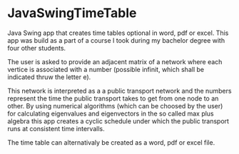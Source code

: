 # JavaSwingTimeTable
Java Swing app that creates time tables optional in word, pdf or excel. This app was build as a part of a course I took during my bachelor degree with four other students.

The user is asked to provide an adjacent matrix of a network where each vertice is associated with a number (possible infinit, which shall be indicated thruw the letter e).

This network is interpreted as a a public transport network and the numbers represent the time the public transport takes to get from one node to an other.
By using numerical algorithms (which can be choosed by the user) for calculating eigenvalues and eigenvectors in the so called max plus algebra this app creates a cyclic schedule under which the public transport runs at consistent time intervalls.

The time table can alternativaly be created as a word, pdf or excel file.

